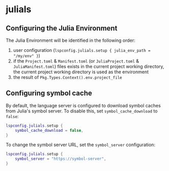 # julials

## Configuring the Julia Environment

The Julia Environment will be identified in the following order:

1) user configuration (`lspconfig.julials.setup { julia_env_path = "/my/env" }`)
2) if the `Project.toml` & `Manifest.toml` (or `JuliaProject.toml` & `JuliaManifest.toml`) files exists in the current project working directory, the current project working directory is used as the environment
3) the result of `Pkg.Types.Context().env.project_file`

## Configuring symbol cache

By default, the language server is configured to download symbol caches from Julia's symbol server. To disable this, set
`symbol_cache_download` to `false`:

```lua
lspconfig.julials.setup {
    symbol_cache_download = false,
}
```

To change the symbol server URL, set the `symbol_server` configuration:

```lua
lspconfig.julials.setup {
    symbol_server = "https://symbol-server",
}
```
